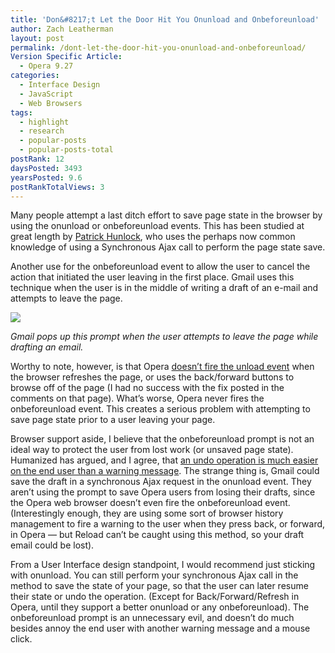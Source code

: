 ```yaml
---
title: 'Don&#8217;t Let the Door Hit You Onunload and Onbeforeunload'
author: Zach Leatherman
layout: post
permalink: /dont-let-the-door-hit-you-onunload-and-onbeforeunload/
Version Specific Article:
  - Opera 9.27
categories:
  - Interface Design
  - JavaScript
  - Web Browsers
tags:
  - highlight
  - research
  - popular-posts
  - popular-posts-total
postRank: 12
daysPosted: 3493
yearsPosted: 9.6
postRankTotalViews: 3
---
```


Many people attempt a last ditch effort to save page state in the browser by using the onunload or onbeforeunload events. This has been studied at great length by [Patrick Hunlock][1], who uses the perhaps now common knowledge of using a Synchronous Ajax call to perform the page state save.

 [1]: http://www.hunlock.com/blogs/Mastering_The_Back_Button_With_Javascript

Another use for the onbeforeunload event to allow the user to cancel the action that initiated the user leaving in the first place. Gmail uses this technique when the user is in the middle of writing a draft of an e-mail and attempts to leave the page.

![][3img]

*Gmail pops up this prompt when the user attempts to leave the page while drafting an email.*

 [3img]: /web/wp-content/uploads/2008/04/gmail-confirm.png

Worthy to note, however, is that Opera [doesn’t fire the unload event][3] when the browser refreshes the page, or uses the back/forward buttons to browse off of the page (I had no success with the fix posted in the comments on that page). What’s worse, Opera never fires the onbeforeunload event. This creates a serious problem with attempting to save page state prior to a user leaving your page.

 [3]: http://www.quirksmode.org/bugreports/archives/2004/11/load_and_unload.html

Browser support aside, I believe that the onbeforeunload prompt is not an ideal way to protect the user from lost work (or unsaved page state). Humanized has argued, and I agree, that [an undo operation is much easier on the end user than a warning message][4]. The strange thing is, Gmail could save the draft in a synchronous Ajax request in the onunload event. They aren’t using the prompt to save Opera users from losing their drafts, since the Opera web browser doesn’t even fire the onbeforeunload event. (Interestingly enough, they are using some sort of browser history management to fire a warning to the user when they press back, or forward, in Opera — but Reload can’t be caught using this method, so your draft email could be lost).

 [4]: http://www.alistapart.com/articles/neveruseawarning

From a User Interface design standpoint, I would recommend just sticking with onunload. You can still perform your synchronous Ajax call in the method to save the state of your page, so that the user can later resume their state or undo the operation. (Except for Back/Forward/Refresh in Opera, until they support a better onunload or any onbeforeunload). The onbeforeunload prompt is an unnecessary evil, and doesn’t do much besides annoy the end user with another warning message and a mouse click.
